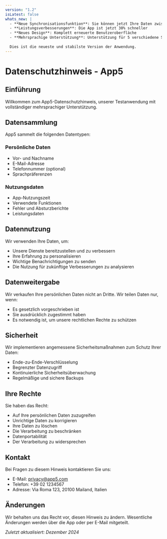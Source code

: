 ```yaml
---
version: "1.2"
isLatest: false
whats_new: |
  - **Neue Synchronisationsfunktion**: Sie können jetzt Ihre Daten zwischen Geräten synchronisieren
  - **Leistungsverbesserungen**: Die App ist jetzt 30% schneller
  - **Neues Design**: Komplett erneuerte Benutzeroberfläche
  - **Mehrsprachige Unterstützung**: Unterstützung für 5 verschiedene Sprachen hinzugefügt
  
  Dies ist die neueste und stabilste Version der Anwendung.
---
```


# Datenschutzhinweis - App5

## Einführung

Willkommen zum App5-Datenschutzhinweis, unserer Testanwendung mit vollständiger mehrsprachiger Unterstützung.

## Datensammlung

App5 sammelt die folgenden Datentypen:

### Persönliche Daten
- Vor- und Nachname
- E-Mail-Adresse
- Telefonnummer (optional)
- Sprachpräferenzen

### Nutzungsdaten
- App-Nutzungszeit
- Verwendete Funktionen
- Fehler und Absturzberichte
- Leistungsdaten

## Datennutzung

Wir verwenden Ihre Daten, um:
- Unsere Dienste bereitzustellen und zu verbessern
- Ihre Erfahrung zu personalisieren
- Wichtige Benachrichtigungen zu senden
- Die Nutzung für zukünftige Verbesserungen zu analysieren

## Datenweitergabe

Wir verkaufen Ihre persönlichen Daten nicht an Dritte. Wir teilen Daten nur, wenn:
- Es gesetzlich vorgeschrieben ist
- Sie ausdrücklich zugestimmt haben
- Es notwendig ist, um unsere rechtlichen Rechte zu schützen

## Sicherheit

Wir implementieren angemessene Sicherheitsmaßnahmen zum Schutz Ihrer Daten:
- Ende-zu-Ende-Verschlüsselung
- Begrenzter Datenzugriff
- Kontinuierliche Sicherheitsüberwachung
- Regelmäßige und sichere Backups

## Ihre Rechte

Sie haben das Recht:
- Auf Ihre persönlichen Daten zuzugreifen
- Unrichtige Daten zu korrigieren
- Ihre Daten zu löschen
- Die Verarbeitung zu beschränken
- Datenportabilität
- Der Verarbeitung zu widersprechen

## Kontakt

Bei Fragen zu diesem Hinweis kontaktieren Sie uns:
- E-Mail: privacy@app5.com
- Telefon: +39 02 1234567
- Adresse: Via Roma 123, 20100 Mailand, Italien

## Änderungen

Wir behalten uns das Recht vor, diesen Hinweis zu ändern. Wesentliche Änderungen werden über die App oder per E-Mail mitgeteilt.

*Zuletzt aktualisiert: Dezember 2024*
